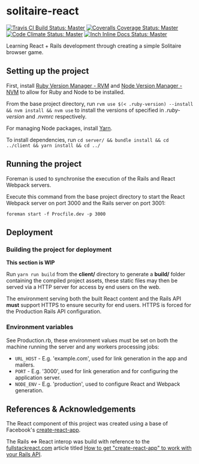 # solitaire-react

[![Travis CI Build Status: Master](https://travis-ci.org/patferguson/solitaire-react.svg?branch=master "Build status: master")](https://travis-ci.org/patferguson/solitaire-react)
[![Coveralls Coverage Status: Master](https://coveralls.io/repos/github/patferguson/solitaire-react/badge.svg?branch=master "Coverage status: master")](https://coveralls.io/github/patferguson/solitaire-react/)
[![Code Climate Status: Master](https://codeclimate.com/github/patferguson/solitaire-react/badges/gpa.svg)](https://codeclimate.com/github/patferguson/solitaire-react)
[![Inch Inline Docs Status: Master](https://inch-ci.org/github/patferguson/solitaire-react.svg?branch=master)](http://inch-ci.org/github/patferguson/solitaire-react)

Learning React + Rails development through creating a simple Solitaire browser game.

## Setting up the project
First, install [Ruby Version Manager - RVM](https://rvm.io/) and [Node Version Manager - NVM](https://github.com/creationix/nvm) to allow for Ruby and Node to be installed.

From the base project directory, run `rvm use $(< .ruby-version) --install && nvm install && nvm use` to install the versions of specified in *.ruby-version* and *.nvmrc* respectively.

For managing Node packages, install [Yarn](https://yarnpkg.com/).

To install dependencies, run `cd server/ && bundle install && cd ../client && yarn install && cd ../`

## Running the project
Foreman is used to synchronise the execution of the Rails and React Webpack servers.

Execute this command from the base project directory to start the React Webpack server on port 3000 and the Rails server on port 3001:

`foreman start -f Procfile.dev -p 3000`

## Deployment
### Building the project for deployment

**This section is WIP**

Run `yarn run build` from the **client/** directory to generate a **build/** folder containing the compiled project assets, these static files may then be served via a HTTP server for access by end users on the web.

The environment serving both the built React content and the Rails API **must** support HTTPS to ensure security for end users. HTTPS is forced for the Production Rails API configuration.

### Environment variables
See Production.rb, these environment values must be set on both the machine running the server and any workers processing jobs:

* `URL_HOST` - E.g. 'example.com', used for link generation in the app and mailers.
* `PORT` - E.g. '3000', used for link generation and for configuring the application server.
* `NODE_ENV` - E.g. 'production', used to configure React and Webpack generation.

## References & Acknowledgements
The React component of this project was created using a base of Facebook's [create-react-app](https://github.com/facebookincubator/create-react-app).

The Rails <=> React interop was build with reference to the [fullstackreact.com](https://www.fullstackreact.com) article titled [How to get "create-react-app" to work with your Rails API](https://www.fullstackreact.com/articles/how-to-get-create-react-app-to-work-with-your-rails-api/).
